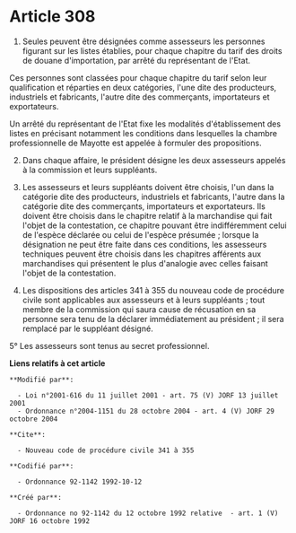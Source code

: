 # Article 308

1. Seules peuvent être désignées comme assesseurs les personnes figurant sur les listes établies, pour chaque chapitre du
tarif des droits de douane d'importation, par arrêté du représentant de l'Etat.

Ces personnes sont classées pour chaque chapitre du tarif selon leur qualification et réparties en deux catégories, l'une
dite des producteurs, industriels et fabricants, l'autre dite des commerçants, importateurs et exportateurs.

Un arrêté du représentant de l'Etat fixe les modalités d'établissement des listes en précisant notamment les conditions dans
lesquelles la chambre professionnelle de Mayotte est appelée à formuler des propositions.

2. Dans chaque affaire, le président désigne les deux assesseurs appelés à la commission et leurs suppléants.

3. Les assesseurs et leurs suppléants doivent être choisis, l'un dans la catégorie dite des producteurs, industriels et
fabricants, l'autre dans la catégorie dite des commerçants, importateurs et exportateurs. Ils doivent être choisis dans le
chapitre relatif à la marchandise qui fait l'objet de la contestation, ce chapitre pouvant être indifféremment celui de
l'espèce déclarée ou celui de l'espèce présumée ; lorsque la désignation ne peut être faite dans ces conditions, les
assesseurs techniques peuvent être choisis dans les chapitres afférents aux marchandises qui présentent le plus d'analogie
avec celles faisant l'objet de la contestation.

4. Les dispositions des articles 341 à 355 du nouveau code de procédure civile sont applicables aux assesseurs et à leurs
suppléants ; tout membre de la commission qui saura cause de récusation en sa personne sera tenu de la déclarer immédiatement
au président ; il sera remplacé par le suppléant désigné.

5° Les assesseurs sont tenus au secret professionnel.

**Liens relatifs à cet article**

	**Modifié par**:

	  - Loi n°2001-616 du 11 juillet 2001 - art. 75 (V) JORF 13 juillet 2001
	  - Ordonnance n°2004-1151 du 28 octobre 2004 - art. 4 (V) JORF 29 octobre 2004

	**Cite**:

	  - Nouveau code de procédure civile 341 à 355

	**Codifié par**:

	  - Ordonnance 92-1142 1992-10-12

	**Créé par**:

	  - Ordonnance no 92-1142 du 12 octobre 1992 relative  - art. 1 (V) JORF 16 octobre 1992
